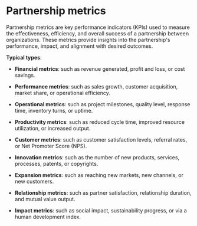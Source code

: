 # Partnership metrics

Partnership metrics are key performance indicators (KPIs) used to measure the effectiveness, efficiency, and overall success of a partnership between organizations. These metrics provide insights into the partnership's performance, impact, and alignment with desired outcomes.

**Typical types**:

* **Financial metrics**: such as revenue generated, profit and loss, or cost savings.

* **Performance metrics**: such as sales growth, customer acquisition, market share, or operational efficiency.

* **Operational metrics**: such as project milestones, quality level, response time, inventory turns, or uptime.

* **Productivity metrics**: such as reduced cycle time, improved resource utilization, or increased output.

* **Customer metrics**: such as customer satisfaction levels, referral rates, or Net Promoter Score (NPS).

* **Innovation metrics**: such as the number of new products, services, processes, patents, or copyrights.

* **Expansion metrics**: such as reaching new markets, new channels, or new customers.

* **Relationship metrics**: such as partner satisfaction, relationship duration, and mutual value output.

* **Impact metrics**: such as social impact, sustainability progress, or via a human development index.
